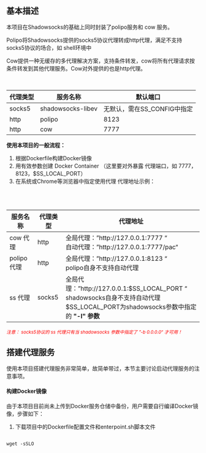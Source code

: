 ## 基本描述
本项目在Shadowsocks的基础上同时封装了polipo服务和 cow 服务。  

Polipo将Shadowsocks提供的socks5协议代理转成http代理，满足不支持socks5协议的场合，如 shell环境中    

Cow提供一种无缓存的多代理解决方案，支持条件转发，cow将所有代理请求按条件转发到其他代理服务。Cow对外提供的也是http代理。
<table>
  <tbody>
    <thead>
      <th>代理类型</th>
      <th>服务名称</th>
      <th>默认端口</th>
    </thead>
    <tr>
      <td>socks5</td>
      <td>shadowsocks-libev</td>
      <td>无默认，需在SS_CONFIG中指定</td>
    </tr>
    <tr>
      <td>http</td>
      <td>polipo</td>
      <td>8123</td>
    </tr>
    <tr>
      <td>http</td>
      <td>cow</td>
      <td>7777</td>
    </tr>
  </tbody>
<table>
  
<strong>使用本项目的一般流程：</strong>
1. 根据Dockerfile构建Docker镜像
2. 用有效参数创建 Docker Container （这里要对外暴露 代理端口，如 7777， 8123，$SS_LOCAL_PORT）
3. 在系统或Chrome等浏览器中指定使用代理
代理地址示例：
<table>
  <thead>
    <th> 服务名称 </th>
    <th> 代理类型 </th>
    <th> 代理地址 </th>
  </thead>
  <tbody>
    <tr>
      <td> cow 代理 </td>
       <td> http </td>
      <td> 全局代理：”http://127.0.0.1:7777 “<br/>自动代理：”http://127.0.0.1:7777/pac“</td>
    </tr>
    <tr>
      <td> polipo 代理 </td>
      <td> http </td>
      <td> 全局代理：”http://127.0.0.1:8123 “<br/>polipo自身不支持自动代理</td>
    </tr>
    <tr>
      <td> ss 代理 </td>
      <td> socks5 </td>
      <td> 全局代理：”http://127.0.0.1:$SS_LOCAL_PORT “<br/>shadowsocks自身不支持自动代理<br/>$SS_LOCAL_PORT为shadowsocks参数中指定的 <strong>"-l" 参数</strong></td>
    </tr>
  </tbody>
</table>
<small><i style="color:red">注意： socks5协议的 ss 代理只有当 shadowsocks 参数中指定了 ”-b 0.0.0.0“ 才可用！</i></small>

## 搭建代理服务
使用本项目搭建代理服务非常简单，故简单带过，本节主要讨论启动代理服务的注意事项。
#### 构建Docker镜像
由于本项目目前尚未上传到Docker服务仓储中备份，用户需要自行编译Docker镜像，步骤如下：
1. 下载项目中的Dockerfile配置文件和enterpoint.sh脚本文件
<pre><code>
wget -sSLO 
</code></pre>
